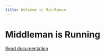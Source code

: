 ```yaml
---
title: Welcome to Middleman
---
```


# Middleman is Running

[Read documentation](https://middlemanapp.com/basics/templating_language/)
